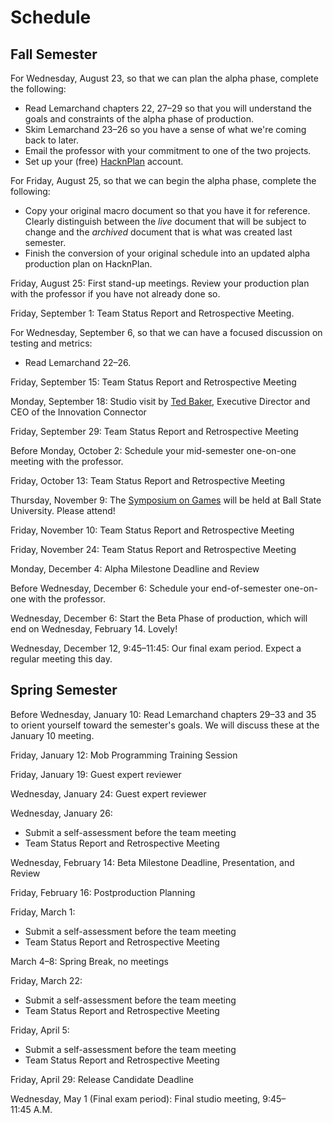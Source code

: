 # Schedule

## Fall Semester

For Wednesday, August 23, so that we can plan the alpha phase, complete the following:
- Read Lemarchand chapters 22, 27&ndash;29 so that you will understand the goals and constraints of the alpha phase of production.
- Skim Lemarchand 23&ndash;26 so you have a sense of what we're coming back to later.
- Email the professor with your commitment to one of the two projects.
- Set up your (free) [HacknPlan](https://hacknplan.com) account.

For Friday, August 25, so that we can begin the alpha phase, complete the following:
- Copy your original macro document so that you have it for reference. Clearly distinguish between the _live_ document that will be subject to change and the _archived_ document that is what was created last semester.
- Finish the conversion of your original schedule into an updated alpha production plan on HacknPlan. 

Friday, August 25: First stand-up meetings. Review your production plan with the professor if you have not already done so.

Friday, September 1: Team Status Report and Retrospective Meeting. 

For Wednesday, September 6, so that we can have a focused discussion on testing and metrics:
- Read Lemarchand 22&ndash;26.

Friday, September 15: Team Status Report and Retrospective Meeting

Monday, September 18: Studio visit by [Ted Baker](https://innovationconnector.com/tbaker-about-info/), Executive Director and CEO of the Innovation Connector

Friday, September 29: Team Status Report and Retrospective Meeting

Before Monday, October 2: Schedule your mid-semester one-on-one meeting with the professor.

Friday, October 13:  Team Status Report and Retrospective Meeting

Thursday, November 9: The [Symposium on Games](https://symposiumongames.org/) will be held at Ball State University. Please attend!

Friday, November 10:  Team Status Report and Retrospective Meeting

Friday, November 24: Team Status Report and Retrospective Meeting

Monday, December 4: Alpha Milestone Deadline and Review

Before Wednesday, December 6: Schedule your end-of-semester one-on-one with the professor.

Wednesday, December 6: Start the Beta Phase of production, which will end on Wednesday, February 14. Lovely!

Wednesday, December 12, 9:45&ndash;11:45: Our final exam period. Expect a regular meeting this day.


## Spring Semester

Before Wednesday, January 10: Read Lemarchand chapters 29&ndash;33 and 35 to orient yourself
toward the semester's goals. We will discuss these at the January 10 meeting.

Friday, January 12: Mob Programming Training Session

Friday, January 19: Guest expert reviewer

Wednesday, January 24: Guest expert reviewer

Wednesday, January 26: 
 - Submit a self-assessment before the team meeting
 - Team Status Report and Retrospective Meeting

Wednesday, February 14: Beta Milestone Deadline, Presentation, and Review

Friday, February 16: Postproduction Planning

Friday, March 1: 
  - Submit a self-assessment before the team meeting
  - Team Status Report and Retrospective Meeting

March 4&ndash;8: Spring Break, no meetings

Friday, March 22: 
 - Submit a self-assessment before the team meeting
 - Team Status Report and Retrospective Meeting
  

Friday, April 5:
 - Submit a self-assessment before the team meeting
 - Team Status Report and Retrospective Meeting

Friday, April 29: Release Candidate Deadline

Wednesday, May 1 (Final exam period): Final studio meeting, 9:45&ndash;11:45&nbsp;A.M.